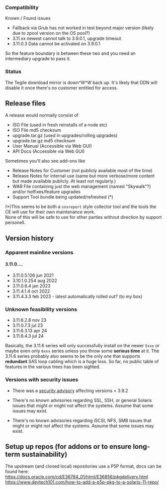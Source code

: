 

### Compatibility 

Known / Found issues

- Fallback via Grub has not worked in test beyond major version (likely due to zpool version on the OS pool?)
- 3.11.xx newest cannot talk to 3.9.0.1, upgrade timeout
- 3.11.0.3 Data cannot be activated on 3.9.0.1

So the feature boundary is between these two and you need an intermediary upgrade to pass it.


### Status

The Tegile download mirror is down^W^W back up.
It's likely that DDN will disable it once there's no customer entitled for access.

## Release files

A release would normally consist of
- ISO File (used in fresh reinstalls of a node etc)
- ISO File md5 checksum
- upgrade.tar.gz (used in upgrades/rolling upgrades)
- upgrade.tar.gz md5 checksum
- User Manual (Accessible via Web GUI)
- API Docs (Accessible via Web GUI)

Sometimes you'll also see add-ons like
- Release Notes for Customer (not publicly available most of the time)
- Release Notes for internal use (same but more verbose/more content but made available publicly. At least not regularly.)
- WAR File containing just the web management (named "Skywalk"?) and/or hotfixes/feature upgrades
- Support Tool bundle being updated/refreshed (*)



(*)This seems to be both a `sosreport` style collector tool and the tools the CE will use for their own maintenance work.  
None of this will be safe to use for other parties without direction by support personell.

## Version history



### Apparent mainline versions

#### 3.11.0....

- 3.11.0.5.126 jun 2021
- 3.10.1.0.254 aug 2022
- 3.11.0.6.4 jan 2023
- 3.11.4.1.4 oct 2022
- 3.11.4.3.3 feb 2023 - latest automatically rolled out? (to my box)

### Unknown feasibility versions

- 3.11.6.2.8 nov 23
- 3.11.0.7.3 jul 23
- 3.11.6.3.13 apr 24
- 3.11.6.4.3 jul 24

Basically, the 3.11.6 series will only successfully install on the newer `5xxx` or maybe even only `6xxx` series unless you throw some **serious time** at it.
The 3.11.6 series probably also seems to be the only one that supports **redundant** SAS loop cabling which is a huge loss.
So far, no public table of features in the various trees has been sighted.

### Versions with security issues

- There was a [security advisory](https://www.westerndigital.com/support/product-security/wdc-19008-intelliflash-web-management-interface-vulnerability) affecting versions < 3.9.2 

- There's no known advisories regarding SSL, SSH, or general Solaris issues that might or might not affect the systems. Assume that some issues may exist.
- There's no known advisories regarding iSCSI, NFS, SMB issues that might or might not affect the systems. Assume that some issues may exist.


## Setup up repos (for addons or to ensure long-term sustainability)

The upstream (and cloned local) repositories use a P5P format, docs can be found here:
https://docs.oracle.com/cd/E36784_01/html/E36856/pkgdelivery.html
https://www.devtech101.com/how-to-add-a-p5p-pkg-to-a-solaris-11-repo/
